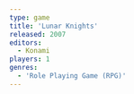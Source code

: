 ```yaml
---
type: game
title: 'Lunar Knights'
released: 2007
editors: 
  - Konami
players: 1
genres:
  - 'Role Playing Game (RPG)'
---
```

